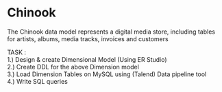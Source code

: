 # Chinook
The Chinook data model represents a digital media store, including tables for artists, albums, media tracks, invoices and customers


TASK :<br>
1.) Design & create Dimensional Model (Using ER Studio) <br>
2.) Create DDL for the above Dimension model<br>
3.) Load Dimension Tables on MySQL using (Talend) Data pipeline tool<br>
4.) Write SQL queries<br>
